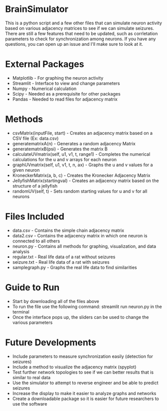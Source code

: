 # BrainSimulator
This is a python script and a few other files that can simulate neuron activity based on various adjacency matrices to see if we can simulate seizures. There are still a few features that need to be updated, such as corrletation parameters to check for synchronization among neurons. If you have any questions, you can open up an issue and I'll make sure to look at it.

# External Packages
- Matplotlib - For graphing the neuron activity
- Streamlit - Interface to view and change parameters
- Numpy - Numerical calculation
- Scipy - Needed as a prerequisite for other packages
- Pandas - Needed to read files for adjacency matrix

# Methods
- csvMatrix(inputFile, start) - Creates an adjacency matrix based on a CSV file (Ex: data.csv)
- generatematrixA(n) - Generates a random adjacency Matrix
- generatematrixB(psi) - Generates the matrix B
- calculateUVmatrix(self, u1, v1, t, range1) - Completes the numerical calculations for the u and v arrays for each neuron
- graphUVmatrix(self, u1, v1, t, n, ax) - Graphs the u and v values for a given neuron
- KroneckerMatrix(a, b, c) - Creates the Kronecker Adjacency Matrix
- JellyfishMatrix(startingval) - Creates an adjacency matrix based on the structure of a jellyfish
- randomUV(self, t) - Sets random starting values for u and v for all neurons

# Files Included 
- data.csv - Contains the simple chain adjacency matrix
- data2.csv - Contains the adjacency matrix in which one neuron is connected to all others
- neuron.py - Contains all methods for graphing, visualization, and data analysis
- regular.txt - Real life data of a rat without seizures
- seizure.txt - Real life data of a rat with seizures
- samplegraph.py - Graphs the real life data to find similarities

# Guide to Run
- Start by downloading all of the files above
- To run the file use the following command: streamlit run neuron.py in the terminal
- Once the interface pops up, the sliders can be used to change the various parameters

# Future Developments
- Include parameters to measure synchronization easily (detection for seizures)
- Include a method to visualize the adjacency matrix (spyplot)
- Test further network topologies to see if we can better results that is similar to real data
- Use the simulator to attempt to reverse engineer and be able to predict seizures
- Increase the display to make it easier to analyze graphs and networks
- Create a downloadable package so it is easier for future researchers to use the software

